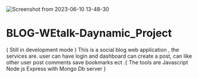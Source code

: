 ![Screenshot from 2023-06-10 13-48-30](https://github.com/Dev-Abu/BLOG-WEtalk-Daynamic_Project/assets/111322652/bb394a2a-933c-463b-a486-01f42659382c)
# BLOG-WEtalk-Daynamic_Project
( Still in development  mode ) This is  a social blog web application , 
the services are. user can have login and dashboard can create a post, 
can like other user post comments save bookmarks  ect 
.{ The tools are Javascript  Node js Express with Mongo Db server }  
